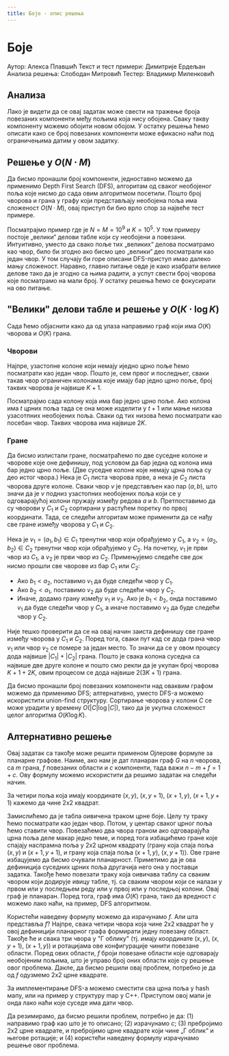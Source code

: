```yaml
---
title: Боје - опис решења
---
```


# Боје

Аутор: Алекса Плавшић
Текст и тест примери: Димитрије Ердељан
Анализа решења: Слободан Митровић
Тестер: Владимир Миленковић

## Анализа
Лако је видети да се овај задатак може свести на тражење броја повезаних компоненти међу пољима која нису обојена. Сваку такву компоненту можемо обојити новом обојом. У остатку решења ћемо описати како се број повезаних компоненти може ефикасно наћи под ограничењима датим у овом задатку.


## Решење у $O(N \cdot M)$
Да бисмо пронашли број компоненти, једноставно можемо да применимо Depth First Search (DFS), алгоритам од сваког необојеног поља које нисмо до сада овим алгоритмом посетили. Пошто број чворова и грана у графу који представљају необојена поља има сложеност $O(N \cdot M)$, овај приступ би био врло спор за највеће тест примере.

Посматрајмо пример где је $N = M = 10^9$ и $K = 10^5$. У том примеру постоје „велики“ делови табле који су необојени а повезани. Интуитивно, уместо да свако поље тих „великих“ делова посматрамо као чвор, било би згодно ако бисмо цео „велики“ део посматрали као један чвор. У том случају би горе описани DFS-приступ имао далеко мању сложеност. Наравно, главно питање овде је како изабрати велике делове тако да је згодно са њима радити, а успут свести број чворова које посматрамо на мали број. У остатку решења ћемо се фокусирати на ово питање.


## "Велики" делови табле и решење у $O(К \cdot \log{K})$
Сада ћемо објаснити како да од улаза направимо граф који има $O(K)$ чворова и $O(K)$ грана.

### Чворови
Најпре, узастопне колоне који немају иједно црно поље ћемо посматрати као један чвор. Пошто је, сем првог и последњег, сваки такав чвор ограничен колонама које имају бар једно црно поље, број таквих чворова је највише $K + 1$.


Посматрајмо сада колону која има бар једно црно поље. Ако колона има $t$ црних поља тада се она може изделити у $t + 1$ или мање низова узасотпних необојених поља. Сваки од тих низова ћемо посматрати као посебан чвор. Таквих чворова има највише $2 K$.

### Гране
Да бисмо излистали гране, посматраћемо по две суседне колоне и чворове које оне дефинишу, под условом да бар једна од колона има бар једно црно поље. (Две суседне колоне које немају црна поља су део истог чвора.) Нека је $C_1$ листа чворова прве, а нека је $C_2$ листа чворова друге колоне. Сваки чвор $v$ је представљен као пар $(a, b)$, што значи да је $v$ подниз узастопних необојених поља који се у одговарајућој колони пружају између редова $a$ и $b$. Претпоставимо да су чворови у $C_1$ и $C_2$ сортирани у растућем поретку по првој координати. Тада, се следећи алгоритам може применити да се нађу све гране између чворова у $C_1$ и $C_2$.

Нека је $v_1 = (a_1, b_1) \in C_1$ тренутни чвор који обрађујемо у $C_1$, а $v_2 = (a_2, b_2) \in C_2$ тренутни чвор који обрађујемо у $C_2$. На почетку, $v_1$ је први чвор из $C_1$, а $v_2$ је први чвор из $C_2$. Примењујемо следеће све док нисмо прошли све чворове из бар $C_1$ или $C_2$:
- Ако $b_1 < a_2$, поставимо $v_1$ да буде следећи чвор у $C_1$.
- Ако $b_2 < a_1$, поставимо $v_2$ да буде следећи чвор у $C_2$.
- Иначе, додамо грану између $v_1$ и $v_2$. Ако је $b_1 < b_2$, онда поставимо $v_1$ да буде следећи чвор у $C_1$, а иначе поставимо $v_2$ да буде следећи чвор у $C_2$.

Није тешко проверити да се на овај начин заиста дефинишу све гране између чворова у $C_1$ и $C_2$. Поред тога, сваки пут кад се дода грана чвор $v_1$ или чвор $v_2$ се помере за један место. То значи да се у овом процесу дода највише $|C_1| + |C_2|$ грана. Пошто је свака колона суседна са највише две друге колоне и пошто смо рекли да је укупан број чворова $K + 1 + 2 K$, овим процесом се дода највише $2 (3K + 1)$ грана.


Да бисмо пронашли број повезаних компоненти над оваквим графом можемо да применимо DFS; алтернативно, уместо DFS-а можемо искористити union-find структуру. Cортирање чворова у колони $C$ се може урадити у времену $O(|C| \log{|C|})$, тако да је укупна сложеност целог алгоритма $O(K \log{K})$.

## Алтернативно решење
Овај задатак са такође може решити применом Ојлерове формуле за планарне графове. Наиме, ако нам је дат планаран граф $G$ на $n$ чворова, са $m$ грана, $f$ повезаних области и $c$ компоненти, тада важи $n - m + f = 1 + c$. Ову формулу можемо искористити да решимо задатак на следећи начин.

За четири поља која имају координате $(x, y)$, $(x, y + 1)$, $(x + 1, y)$, $(x + 1, y + 1)$ кажемо да чине 2x2 квадрат.

Замислићемо да је табла оивичена траком црне боје. Целу ту траку ћемо посматрати као један чвор. Потом, у центар сваког црног поља ћемо ставити чвор. Повезаћемо два чвора граном ако одговарајућа црна поља деле макар једно теме, и поред тога избацићемо гране које спајају наспрамна поља у 2x2 црном квадрату (грану која спаја поља $(x, y)$ и $(x + 1, y + 1)$, и грану која спаја поља $(x + 1, y)$, $(x, y + 1)$). Ове гране избацујемо да бисмо очували планарност. Приметимо да је ова дефиниција суседних црних поља другачија него она у поставци задатка. Такође ћемо повезати траку која оивичава таблу са сваким чвором који додирује ивицу табле, тј. са сваким чвором који се налази у првом или у последњем реду или у првој или у последњој колони. Овај граф је планаран. Поред тога, граф има $O(K)$ грана, тако да вредност $c$ можемо лако наћи, на пример, DFS алгоритмом.

Користећи наведену формулу можемо да израчунамо $f$. Али шта представља $f$? Најпре, свака четири чвора која чине 2x2 квадрат ће у овој дефиницији планарног графа формирати једну повезану област. Такође ће и свака три чвора у "Г облику" (тј. имају координате $(x, y)$, $(x, y + 1)$, $(x + 1, y)$) и ротацијама ове конфигурације чинити повезане области. Поред ових области, $f$ броји повезане области које одговарају необојеним пољима, што је управо број оних области које су решење овог проблема. Дакле, да бисмо решили овај проблем, потребно је да од $f$ одузмемо 2x2 црне квадрате.

За имплементирање DFS-а можемо сместити сва црна поља у hash мапу, или на пример у структуру map у C++. Приступом овој мапи је онда лако наћи које суседе има дати чвор.

Да резимирамо, да бисмо решили проблем, потребно је да: (1) направимо граф као што је то описано; (2) израчунамо $c$; (3) пребројимо 2x2 црне квадрате, и пребројимо црне квадрате који чине „Г облик“ и његове ротације; и (4) користећи наведену формулу израчунамо решење овог проблема.
